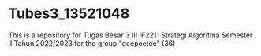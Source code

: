 # Tubes3_13521048
This is a repository for Tugas Besar 3 III IF2211 Strategi Algoritma Semester II Tahun 2022/2023 for the group "geepeetee" (36)
